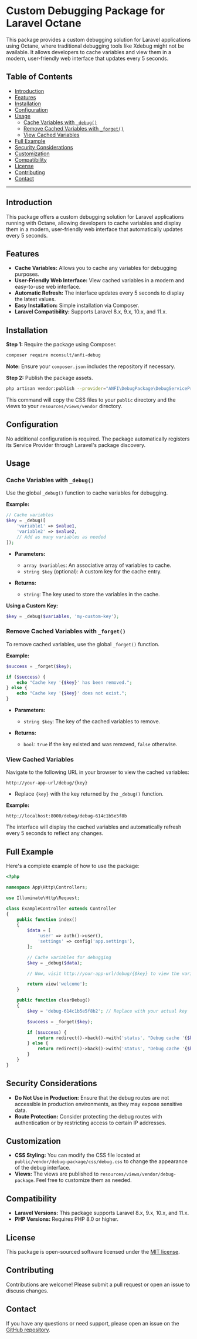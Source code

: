 
# Custom Debugging Package for Laravel Octane

This package provides a custom debugging solution for Laravel applications using Octane, where traditional debugging tools like Xdebug might not be available. It allows developers to cache variables and view them in a modern, user-friendly web interface that updates every 5 seconds.

## Table of Contents

- [Introduction](#introduction)
- [Features](#features)
- [Installation](#installation)
- [Configuration](#configuration)
- [Usage](#usage)
  - [Cache Variables with `_debug()`](#cache-variables-with-_debug)
  - [Remove Cached Variables with `_forget()`](#remove-cached-variables-with-_forget)
  - [View Cached Variables](#view-cached-variables)
- [Full Example](#full-example)
- [Security Considerations](#security-considerations)
- [Customization](#customization)
- [Compatibility](#compatibility)
- [License](#license)
- [Contributing](#contributing)
- [Contact](#contact)

---

## Introduction

This package offers a custom debugging solution for Laravel applications running with Octane, allowing developers to cache variables and display them in a modern, user-friendly web interface that automatically updates every 5 seconds.

## Features

- **Cache Variables:** Allows you to cache any variables for debugging purposes.
- **User-Friendly Web Interface:** View cached variables in a modern and easy-to-use web interface.
- **Automatic Refresh:** The interface updates every 5 seconds to display the latest values.
- **Easy Installation:** Simple installation via Composer.
- **Laravel Compatibility:** Supports Laravel 8.x, 9.x, 10.x, and 11.x.

## Installation

**Step 1:** Require the package using Composer.

```bash
composer require mconsult/anfi-debug
```

**Note:** Ensure your `composer.json` includes the repository if necessary.

**Step 2:** Publish the package assets.

```bash
php artisan vendor:publish --provider="ANFI\DebugPackage\DebugServiceProvider" --tag="public" --tag="views"
```

This command will copy the CSS files to your `public` directory and the views to your `resources/views/vendor` directory.

## Configuration

No additional configuration is required. The package automatically registers its Service Provider through Laravel's package discovery.

## Usage

### Cache Variables with `_debug()`

Use the global `_debug()` function to cache variables for debugging.

**Example:**

```php
// Cache variables
$key = _debug([
    'variable1' => $value1,
    'variable2' => $value2,
    // Add as many variables as needed
]);
```

- **Parameters:**
  - `array $variables`: An associative array of variables to cache.
  - `string $key` (optional): A custom key for the cache entry.

- **Returns:**
  - `string`: The key used to store the variables in the cache.

**Using a Custom Key:**

```php
$key = _debug($variables, 'my-custom-key');
```

### Remove Cached Variables with `_forget()`

To remove cached variables, use the global `_forget()` function.

**Example:**

```php
$success = _forget($key);

if ($success) {
    echo "Cache key '{$key}' has been removed.";
} else {
    echo "Cache key '{$key}' does not exist.";
}
```

- **Parameters:**
  - `string $key`: The key of the cached variables to remove.

- **Returns:**
  - `bool`: `true` if the key existed and was removed, `false` otherwise.

### View Cached Variables

Navigate to the following URL in your browser to view the cached variables:

```
http://your-app-url/debug/{key}
```

- Replace `{key}` with the key returned by the `_debug()` function.
  
**Example:**

```
http://localhost:8000/debug/debug-614c1b5e5f8b
```

The interface will display the cached variables and automatically refresh every 5 seconds to reflect any changes.

## Full Example

Here's a complete example of how to use the package:

```php
<?php

namespace App\Http\Controllers;

use Illuminate\Http\Request;

class ExampleController extends Controller
{
    public function index()
    {
        $data = [
            'user' => auth()->user(),
            'settings' => config('app.settings'),
        ];

        // Cache variables for debugging
        $key = _debug($data);

        // Now, visit http://your-app-url/debug/{$key} to view the variables

        return view('welcome');
    }

    public function clearDebug()
    {
        $key = 'debug-614c1b5e5f8b2'; // Replace with your actual key

        $success = _forget($key);

        if ($success) {
            return redirect()->back()->with('status', "Debug cache '{$key}' has been cleared.");
        } else {
            return redirect()->back()->with('status', "Debug cache '{$key}' does not exist.");
        }
    }
}
```

## Security Considerations

- **Do Not Use in Production:** Ensure that the debug routes are not accessible in production environments, as they may expose sensitive data.
- **Route Protection:** Consider protecting the debug routes with authentication or by restricting access to certain IP addresses.

## Customization

- **CSS Styling:** You can modify the CSS file located at `public/vendor/debug-package/css/debug.css` to change the appearance of the debug interface.
- **Views:** The views are published to `resources/views/vendor/debug-package`. Feel free to customize them as needed.

## Compatibility

- **Laravel Versions:** This package supports Laravel 8.x, 9.x, 10.x, and 11.x.
- **PHP Versions:** Requires PHP 8.0 or higher.

## License

This package is open-sourced software licensed under the [MIT license](LICENSE).

## Contributing

Contributions are welcome! Please submit a pull request or open an issue to discuss changes.

## Contact

If you have any questions or need support, please open an issue on the [GitHub repository](https://github.com/MillerlandyConsult/anfi-debug).
